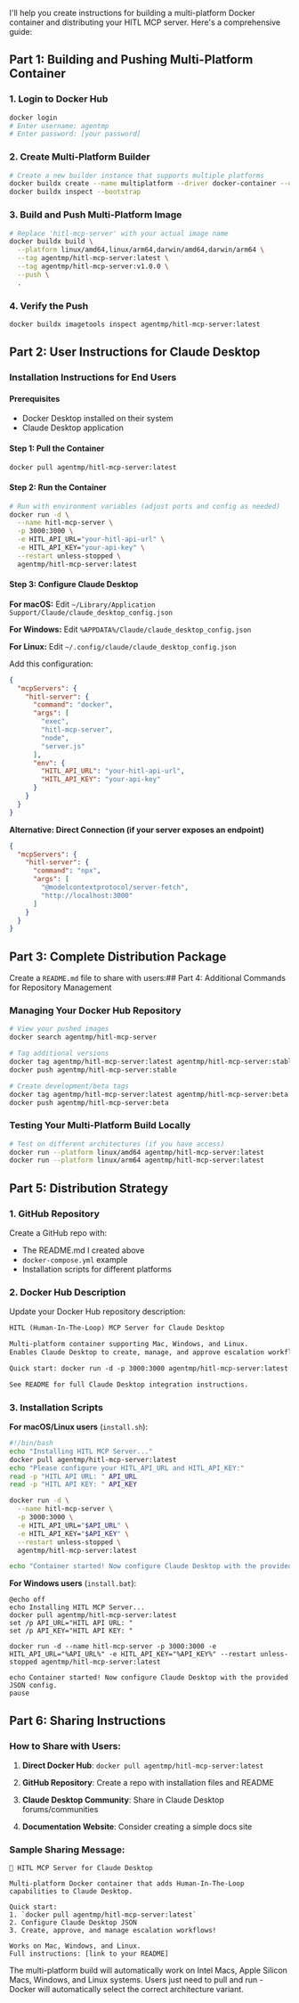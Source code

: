 I'll help you create instructions for building a multi-platform Docker container and distributing your HITL MCP server. Here's a comprehensive guide:

## Part 1: Building and Pushing Multi-Platform Container

### 1. Login to Docker Hub
```bash
docker login
# Enter username: agentmp
# Enter password: [your password]
```

### 2. Create Multi-Platform Builder
```bash
# Create a new builder instance that supports multiple platforms
docker buildx create --name multiplatform --driver docker-container --use
docker buildx inspect --bootstrap
```

### 3. Build and Push Multi-Platform Image
```bash
# Replace 'hitl-mcp-server' with your actual image name
docker buildx build \
  --platform linux/amd64,linux/arm64,darwin/amd64,darwin/arm64 \
  --tag agentmp/hitl-mcp-server:latest \
  --tag agentmp/hitl-mcp-server:v1.0.0 \
  --push \
  .
```

### 4. Verify the Push
```bash
docker buildx imagetools inspect agentmp/hitl-mcp-server:latest
```

## Part 2: User Instructions for Claude Desktop

### Installation Instructions for End Users

#### Prerequisites
- Docker Desktop installed on their system
- Claude Desktop application

#### Step 1: Pull the Container
```bash
docker pull agentmp/hitl-mcp-server:latest
```

#### Step 2: Run the Container
```bash
# Run with environment variables (adjust ports and config as needed)
docker run -d \
  --name hitl-mcp-server \
  -p 3000:3000 \
  -e HITL_API_URL="your-hitl-api-url" \
  -e HITL_API_KEY="your-api-key" \
  --restart unless-stopped \
  agentmp/hitl-mcp-server:latest
```

#### Step 3: Configure Claude Desktop

**For macOS:** Edit `~/Library/Application Support/Claude/claude_desktop_config.json`

**For Windows:** Edit `%APPDATA%/Claude/claude_desktop_config.json`

**For Linux:** Edit `~/.config/claude/claude_desktop_config.json`

Add this configuration:
```json
{
  "mcpServers": {
    "hitl-server": {
      "command": "docker",
      "args": [
        "exec",
        "hitl-mcp-server",
        "node",
        "server.js"
      ],
      "env": {
        "HITL_API_URL": "your-hitl-api-url",
        "HITL_API_KEY": "your-api-key"
      }
    }
  }
}
```

**Alternative: Direct Connection (if your server exposes an endpoint)**
```json
{
  "mcpServers": {
    "hitl-server": {
      "command": "npx",
      "args": [
        "@modelcontextprotocol/server-fetch",
        "http://localhost:3000"
      ]
    }
  }
}
```

## Part 3: Complete Distribution Package

Create a `README.md` file to share with users:## Part 4: Additional Commands for Repository Management

### Managing Your Docker Hub Repository

```bash
# View your pushed images
docker search agentmp/hitl-mcp-server

# Tag additional versions
docker tag agentmp/hitl-mcp-server:latest agentmp/hitl-mcp-server:stable
docker push agentmp/hitl-mcp-server:stable

# Create development/beta tags
docker tag agentmp/hitl-mcp-server:latest agentmp/hitl-mcp-server:beta
docker push agentmp/hitl-mcp-server:beta
```

### Testing Your Multi-Platform Build Locally

```bash
# Test on different architectures (if you have access)
docker run --platform linux/amd64 agentmp/hitl-mcp-server:latest
docker run --platform linux/arm64 agentmp/hitl-mcp-server:latest
```

## Part 5: Distribution Strategy

### 1. **GitHub Repository**
Create a GitHub repo with:
- The README.md I created above
- `docker-compose.yml` example
- Installation scripts for different platforms

### 2. **Docker Hub Description**
Update your Docker Hub repository description:
```markdown
HITL (Human-In-The-Loop) MCP Server for Claude Desktop

Multi-platform container supporting Mac, Windows, and Linux.
Enables Claude Desktop to create, manage, and approve escalation workflows.

Quick start: docker run -d -p 3000:3000 agentmp/hitl-mcp-server:latest

See README for full Claude Desktop integration instructions.
```

### 3. **Installation Scripts**

**For macOS/Linux users** (`install.sh`):
```bash
#!/bin/bash
echo "Installing HITL MCP Server..."
docker pull agentmp/hitl-mcp-server:latest
echo "Please configure your HITL_API_URL and HITL_API_KEY:"
read -p "HITL API URL: " API_URL
read -p "HITL API KEY: " API_KEY

docker run -d \
  --name hitl-mcp-server \
  -p 3000:3000 \
  -e HITL_API_URL="$API_URL" \
  -e HITL_API_KEY="$API_KEY" \
  --restart unless-stopped \
  agentmp/hitl-mcp-server:latest

echo "Container started! Now configure Claude Desktop with the provided JSON config."
```

**For Windows users** (`install.bat`):
```batch
@echo off
echo Installing HITL MCP Server...
docker pull agentmp/hitl-mcp-server:latest
set /p API_URL="HITL API URL: "
set /p API_KEY="HITL API KEY: "

docker run -d --name hitl-mcp-server -p 3000:3000 -e HITL_API_URL="%API_URL%" -e HITL_API_KEY="%API_KEY%" --restart unless-stopped agentmp/hitl-mcp-server:latest

echo Container started! Now configure Claude Desktop with the provided JSON config.
pause
```

## Part 6: Sharing Instructions

### How to Share with Users:

1. **Direct Docker Hub**: `docker pull agentmp/hitl-mcp-server:latest`

2. **GitHub Repository**: Create a repo with installation files and README

3. **Claude Desktop Community**: Share in Claude Desktop forums/communities

4. **Documentation Website**: Consider creating a simple docs site

### Sample Sharing Message:
```
🚀 HITL MCP Server for Claude Desktop

Multi-platform Docker container that adds Human-In-The-Loop capabilities to Claude Desktop.

Quick start:
1. `docker pull agentmp/hitl-mcp-server:latest`
2. Configure Claude Desktop JSON
3. Create, approve, and manage escalation workflows!

Works on Mac, Windows, and Linux.
Full instructions: [link to your README]
```

The multi-platform build will automatically work on Intel Macs, Apple Silicon Macs, Windows, and Linux systems. Users just need to pull and run - Docker will automatically select the correct architecture variant.
